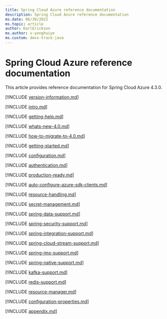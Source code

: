 ```yaml
---
title: Spring Cloud Azure reference documentation
description: Spring Cloud Azure reference documentation
ms.date: 06/30/2022
ms.topic: article
author: KarlErickson
ms.author: v-yonghuiye
ms.custom: devx-track-java
---
```


# Spring Cloud Azure reference documentation

This article provides reference documentation for Spring Cloud Azure 4.3.0.

[!INCLUDE [version-information.md](includes/spring-cloud-azure/version-information.md)]

[!INCLUDE [intro.md](includes/spring-cloud-azure/intro.md)]

[!INCLUDE [getting-help.md](includes/spring-cloud-azure/getting-help.md)]

[!INCLUDE [whats-new-4.0.md](includes/spring-cloud-azure/whats-new-4.0.md)]

[!INCLUDE [how-to-migrate-to-4.0.md](includes/spring-cloud-azure/how-to-migrate-to-4.0.md)]

[!INCLUDE [getting-started.md](includes/spring-cloud-azure/getting-started.md)]

[!INCLUDE [configuration.md](includes/spring-cloud-azure/configuration.md)]

[!INCLUDE [authentication.md](includes/spring-cloud-azure/authentication.md)]

[!INCLUDE [production-ready.md](includes/spring-cloud-azure/production-ready.md)]

[!INCLUDE [auto-configure-azure-sdk-clients.md](includes/spring-cloud-azure/auto-configure-azure-sdk-clients.md)]

[!INCLUDE [resource-handling.md](includes/spring-cloud-azure/resource-handling.md)]

[!INCLUDE [secret-management.md](includes/spring-cloud-azure/secret-management.md)]

[!INCLUDE [spring-data-support.md](includes/spring-cloud-azure/spring-data-support.md)]

[!INCLUDE [spring-security-support.md](includes/spring-cloud-azure/spring-security-support.md)]

[!INCLUDE [spring-integration-support.md](includes/spring-cloud-azure/spring-integration-support.md)]

[!INCLUDE [spring-cloud-stream-support.md](includes/spring-cloud-azure/spring-cloud-stream-support.md)]

[!INCLUDE [spring-jms-support.md](includes/spring-cloud-azure/spring-jms-support.md)]

[!INCLUDE [spring-native-support.md](includes/spring-cloud-azure/spring-native-support.md)]

[!INCLUDE [kafka-support.md](includes/spring-cloud-azure/kafka-support.md)]

[!INCLUDE [redis-support.md](includes/spring-cloud-azure/redis-support.md)]

[!INCLUDE [resource-manager.md](includes/spring-cloud-azure/resource-manager.md)]

[!INCLUDE [configuration-properties.md](includes/spring-cloud-azure/configuration-properties.md)]

[!INCLUDE [appendix.md](includes/spring-cloud-azure/appendix.md)]

